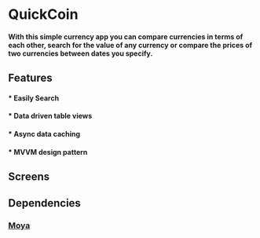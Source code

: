 # QuickCoin


#### With this simple currency app you can compare currencies in terms of each other, search for the value of any currency or compare the prices of two currencies between dates you specify.

## Features


#### * Easily Search
#### * Data driven table views 
#### * Async data caching
#### * MVVM design pattern

## Screens




## Dependencies

### [Moya](https://github.com/Moya/Moya)

